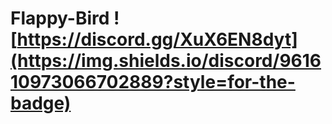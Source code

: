 # Flappy-Bird ![https://discord.gg/XuX6EN8dyt](https://img.shields.io/discord/961610973066702889?style=for-the-badge)
